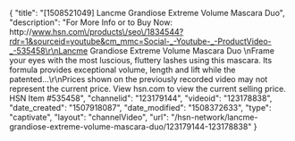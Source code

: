 {
    "title": "[1508521049] Lancme Grandiose Extreme Volume Mascara Duo",
    "description": "For More Info or to Buy Now: http:\/\/www.hsn.com\/products\/seo\/1834544?rdr=1&sourceid=youtube&cm_mmc=Social-_-Youtube-_-ProductVideo-_-535458\r\nLancme Grandiose Extreme Volume Mascara Duo \nFrame your eyes with the most luscious, fluttery lashes using this mascara. Its formula provides exceptional volume, length and lift while the patented...\r\nPrices shown on the previously recorded video may not represent the current price.  View hsn.com to view the current selling price. HSN Item #535458",
    "channelid": "123179144",
    "videoid": "123178838",
    "date_created": "1507918087",
    "date_modified": "1508372633",
    "type": "captivate",
    "layout": "channelVideo",
    "url": "\/hsn-network\/lancme-grandiose-extreme-volume-mascara-duo\/123179144-123178838"
}